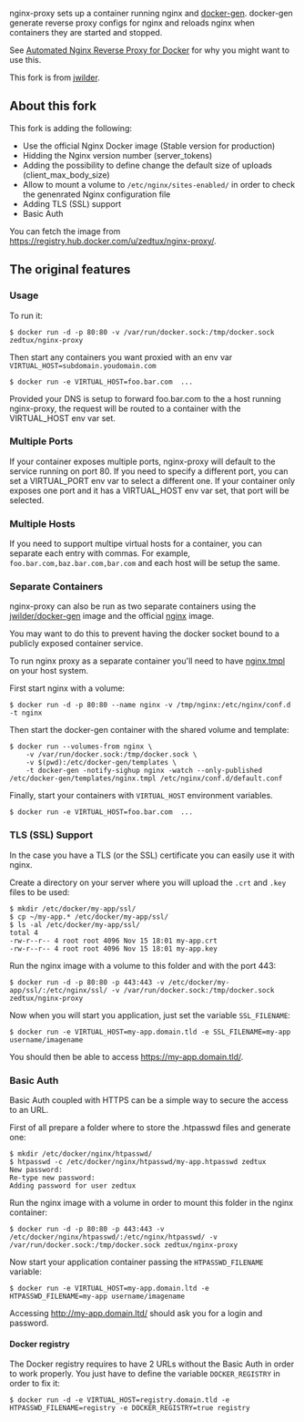 nginx-proxy sets up a container running nginx and [docker-gen](https://github.com/jwilder/docker-gen).  docker-gen generate reverse proxy configs for nginx and reloads nginx when containers they are started and stopped.

See [Automated Nginx Reverse Proxy for Docker](http://jasonwilder.com/blog/2014/03/25/automated-nginx-reverse-proxy-for-docker/) for why you might want to use this.

This fork is from [jwilder](https://github.com/jwilder).

## About this fork

This fork is adding the following:

 - Use the official Nginx Docker image (Stable version for production)
 - Hidding the Nginx version number (server_tokens)
 - Adding the possibility to define change the default size of uploads (client\_max\_body\_size)
 - Allow to mount a volume to `/etc/nginx/sites-enabled/` in order to check the genenrated Nginx configuration file
 - Adding TLS (SSL) support
 - Basic Auth

You can fetch the image from https://registry.hub.docker.com/u/zedtux/nginx-proxy/.

## The original features

### Usage

To run it:

    $ docker run -d -p 80:80 -v /var/run/docker.sock:/tmp/docker.sock zedtux/nginx-proxy

Then start any containers you want proxied with an env var `VIRTUAL_HOST=subdomain.youdomain.com`

    $ docker run -e VIRTUAL_HOST=foo.bar.com  ...

Provided your DNS is setup to forward foo.bar.com to the a host running nginx-proxy, the request will be routed to a container with the VIRTUAL_HOST env var set.

### Multiple Ports

If your container exposes multiple ports, nginx-proxy will default to the service running on port 80.  If you need to specify a different port, you can set a VIRTUAL_PORT env var to select a different one.  If your container only exposes one port and it has a VIRTUAL_HOST env var set, that port will be selected.

### Multiple Hosts

If you need to support multipe virtual hosts for a container, you can separate each entry with commas.  For example, `foo.bar.com,baz.bar.com,bar.com` and each host will be setup the same.

### Separate Containers

nginx-proxy can also be run as two separate containers using the [jwilder/docker-gen](https://index.docker.io/u/jwilder/docker-gen/)
image and the official [nginx](https://registry.hub.docker.com/_/nginx/) image.

You may want to do this to prevent having the docker socket bound to a publicly exposed container service.

To run nginx proxy as a separate container you'll need to have [nginx.tmpl](https://github.com/jwilder/nginx-proxy/blob/master/nginx.tmpl) on your host system.

First start nginx with a volume:


    $ docker run -d -p 80:80 --name nginx -v /tmp/nginx:/etc/nginx/conf.d -t nginx

Then start the docker-gen container with the shared volume and template:

```
$ docker run --volumes-from nginx \
    -v /var/run/docker.sock:/tmp/docker.sock \
    -v $(pwd):/etc/docker-gen/templates \
    -t docker-gen -notify-sighup nginx -watch --only-published /etc/docker-gen/templates/nginx.tmpl /etc/nginx/conf.d/default.conf
```

Finally, start your containers with `VIRTUAL_HOST` environment variables.

    $ docker run -e VIRTUAL_HOST=foo.bar.com  ...


### TLS (SSL) Support

In the case you have a TLS (or the SSL) certificate you can easily use it with nginx.

Create a directory on your server where you will upload the `.crt` and `.key` files to be used:

    $ mkdir /etc/docker/my-app/ssl/
    $ cp ~/my-app.* /etc/docker/my-app/ssl/
    $ ls -al /etc/docker/my-app/ssl/
    total 4
    -rw-r--r-- 4 root root 4096 Nov 15 18:01 my-app.crt
    -rw-r--r-- 4 root root 4096 Nov 15 18:01 my-app.key

Run the nginx image with a volume to this folder and with the port 443:

    $ docker run -d -p 80:80 -p 443:443 -v /etc/docker/my-app/ssl/:/etc/nginx/ssl/ -v /var/run/docker.sock:/tmp/docker.sock zedtux/nginx-proxy

Now when you will start you application, just set the variable `SSL_FILENAME`:

    $ docker run -e VIRTUAL_HOST=my-app.domain.tld -e SSL_FILENAME=my-app username/imagename

You should then be able to access https://my-app.domain.tld/.

### Basic Auth

Basic Auth coupled with HTTPS can be a simple way to secure the access to an URL.

First of all prepare a folder where to store the .htpasswd files and generate one:

    $ mkdir /etc/docker/nginx/htpasswd/
    $ htpasswd -c /etc/docker/nginx/htpasswd/my-app.htpasswd zedtux
    New password:
    Re-type new password:
    Adding password for user zedtux

Run the nginx image with a volume in order to mount this folder in the nginx container:

    $ docker run -d -p 80:80 -p 443:443 -v /etc/docker/nginx/htpasswd/:/etc/nginx/htpasswd/ -v /var/run/docker.sock:/tmp/docker.sock zedtux/nginx-proxy

Now start your application container passing the `HTPASSWD_FILENAME` variable:

    $ docker run -e VIRTUAL_HOST=my-app.domain.ltd -e HTPASSWD_FILENAME=my-app username/imagename

Accessing http://my-app.domain.ltd/ should ask you for a login and password.

#### Docker registry

The Docker registry requires to have 2 URLs without the Basic Auth in order to work properly.
You just have to define the variable `DOCKER_REGISTRY` in order to fix it:

    $ docker run -d -e VIRTUAL_HOST=registry.domain.tld -e HTPASSWD_FILENAME=registry -e DOCKER_REGISTRY=true registry
